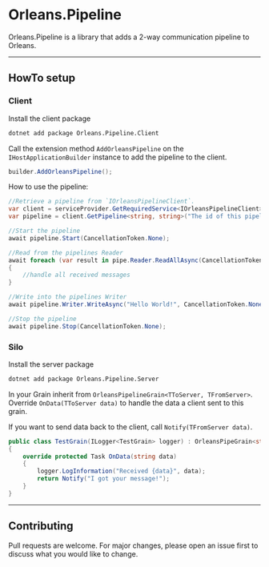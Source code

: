 # Orleans.Pipeline
Orleans.Pipeline is a library that adds a 2-way communication pipeline to Orleans.

---
## HowTo setup

### Client
Install the client package
```bash
dotnet add package Orleans.Pipeline.Client
```

Call the extension method `AddOrleansPipeline` on the `IHostApplicationBuilder` instance to add the pipeline to the client.
```csharp
builder.AddOrleansPipeline();
```

How to use the pipeline:
```csharp
//Retrieve a pipeline from `IOrleansPipelineClient`.
var client = serviceProvider.GetRequiredService<IOrleansPipelineClient>();
var pipeline = client.GetPipeline<string, string>("The id of this pipeline/ server side grain");

//Start the pipeline
await pipeline.Start(CancellationToken.None);

//Read from the pipelines Reader
await foreach (var result in pipe.Reader.ReadAllAsync(CancellationToken.None))
{
    //handle all received messages
}

//Write into the pipelines Writer
await pipeline.Writer.WriteAsync("Hello World!", CancellationToken.None);

//Stop the pipeline
await pipeline.Stop(CancellationToken.None);
```



### Silo

Install the server package
```bash
dotnet add package Orleans.Pipeline.Server
```

In your Grain inherit from `OrleansPipelineGrain<TToServer, TFromServer>`. Override `OnData(TToServer data)` to handle the data a client sent to this grain.

If you want to send data back to the client, call `Notify(TFromServer data)`.
```csharp
public class TestGrain(ILogger<TestGrain> logger) : OrleansPipeGrain<string, string>(logger)
{
    override protected Task OnData(string data)
    {
        logger.LogInformation("Received {data}", data);
        return Notify("I got your message!");
    }
}
```


---
## Contributing
Pull requests are welcome. For major changes, please open an issue first to discuss what you would like to change.



